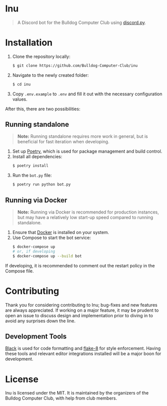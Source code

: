# Inu

> A Discord bot for the Bulldog Computer Club using [discord.py](https://github.com/Rapptz/discord.py).

# Installation

1. Clone the repository locally:
   ```sh
   $ git clone https://github.com/Bulldog-Computer-Club/inu
   ```
2. Navigate to the newly created folder:
   ```sh
   $ cd inu
   ```
3. Copy `.env.example` to `.env` and fill it out with the necessary configuration values.

After this, there are two possibilities:

## Running standalone

> **Note:** Running standalone requires more work in general, but is beneficial for fast iteration when developing.

1. Set up [Poetry](https://python-poetry.org/), which is used for package management and build control.
2. Install all dependencies:
   ```sh
   $ poetry install
   ```
3. Run the `bot.py` file:
   ```sh
   $ poetry run python bot.py
   ```

## Running via Docker

> **Note:** Running via Docker is recommended for production instances, but may have a relatively low start-up speed compared to running standalone.

1. Ensure that [Docker](https://www.docker.com/) is installed on your system.
2. Use Compose to start the bot service:
   ```sh
   $ docker-compose up
   # or, if developing
   $ docker-compose up --build bot
   ```

If developing, it is recommended to comment out the restart policy in the Compose file.

# Contributing

Thank you for considering contributing to Inu; bug-fixes and new features are always appreciated. If working on a major feature, it may be prudent to open an issue to discuss design and implementation prior to diving in to avoid any surprises down the line.

## Development Tools

[Black](https://github.com/psf/black) is used for code formatting and [flake-8](https://flake8.pycqa.org/en/latest/) for style enforcement. Having these tools and relevant editor integrations installed will be a major boon for development.

# License

Inu is licensed under the MIT. It is maintained by the organizers of the Bulldog Computer Club, with help from club members.

